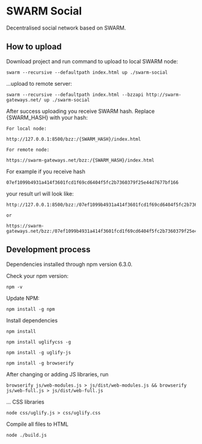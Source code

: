 # SWARM Social
Decentralised social network based on SWARM.
## How to upload

Download project and run command to upload to local SWARM node:

```
swarm --recursive --defaultpath index.html up ./swarm-social
```

...upload to remote server:

```
swarm --recursive --defaultpath index.html --bzzapi http://swarm-gateways.net/ up ./swarm-social
```

After success uploading you receive SWARM hash. Replace {SWARM_HASH} with your hash:

```
For local node:

http://127.0.0.1:8500/bzz:/{SWARM_HASH}/index.html

For remote node:

https://swarm-gateways.net/bzz:/{SWARM_HASH}/index.html
```

For example if you receive hash
```
07ef1099b4931a414f3601fcd1f69cd6404f5fc2b7360379f25e44d7677bf166
```
your result url will look like:
```
http://127.0.0.1:8500/bzz:/07ef1099b4931a414f3601fcd1f69cd6404f5fc2b7360379f25e44d7677bf166/index.html

or

https://swarm-gateways.net/bzz:/07ef1099b4931a414f3601fcd1f69cd6404f5fc2b7360379f25e44d7677bf166/index.html
```

## Development process

Dependencies installed through npm version 6.3.0.

Check your npm version:
```
npm -v
```

Update NPM:
```
npm install -g npm
```

Install dependencies

```
npm install
```

```
npm install uglifycss -g
```

```
npm install -g uglify-js
```

```
npm install -g browserify
```

After changing or adding JS libraries, run
```
browserify js/web-modules.js > js/dist/web-modules.js && browserify js/web-full.js > js/dist/web-full.js
```

... CSS libraries
```
node css/uglify.js > css/uglify.css
```

Compile all files to HTML
```
node ./build.js 
```